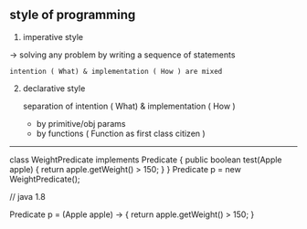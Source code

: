 

style of programming
--------------------

1. imperative style
    
-> solving any problem by writing a sequence of statements

    intention ( What) & implementation ( How ) are mixed


2. declarative style

    separation of intention ( What) & implementation ( How )    

    - by primitive/obj params
    - by functions ( Function as first class citizen )


--------------------------------------------------



class WeightPredicate implements Predicate {
    public boolean test(Apple apple) {
        return apple.getWeight() > 150;
    }
}
Predicate p = new WeightPredicate();


// java 1.8


Predicate p = (Apple apple) -> {
return apple.getWeight() > 150;
}